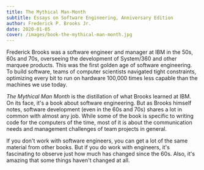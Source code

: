 ```yaml
---
title: The Mythical Man-Month
subtitle: Essays on Software Engineering, Anniversary Edition
author: Frederick P. Brooks Jr.
date: 2020-01-05
cover: /images/book-the-mythical-man-month.jpg
---
```


Frederick Brooks was a software engineer and manager at IBM in the 50s, 60s and 70s, overseeing the development of System/360 and other marquee products. This was the first golden age of software engineering. To build software, teams of computer scientists navigated tight constraints, optimizing every bit to run on hardware 100,000 times less capable than the machines we use today.

_The Mythical Man Month_ is the distillation of what Brooks learned at IBM. On its face, it's a book about software engineering. But as Brooks himself notes, software development (even in the 60s and 70s) shares a lot in common with almost any job. While some of the book is specific to writing code for the computers of the time, most of it is about the communication needs and management challenges of team projects in general.

If you don't work with software engineers, you can get a lot of the same material from other books. But if you do work with engineers, it's fascinating to observe just how much has changed since the 60s. Also, it's amazing that some things haven't changed at all.